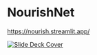 # NourishNet

https://nourish.streamlit.app/

[![Slide Deck Cover](cover.png)](https://docs.google.com/presentation/d/16ep1ZLZWWCa4i3Km0ENiXJ6WozlaykoVDDa4u3qFIQk/edit?usp=sharing)

